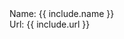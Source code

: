 <div class="col-xs-12 col-sm-6 col-lg-4">
  <div class="project-thumbnail box">
    Name: {{ include.name }}
    <br>
    Url: {{ include.url }}
  </div>
</div>
